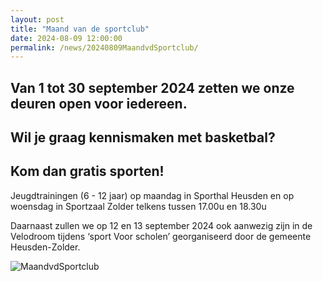 ```yaml
---
layout: post
title: "Maand van de sportclub"
date: 2024-08-09 12:00:00
permalink: /news/20240809MaandvdSportclub/
---
```

  
## Van 1 tot 30 september 2024 zetten we onze deuren open voor iedereen.  
  
## Wil je graag kennismaken met basketbal?  
## Kom dan gratis sporten!  
  
Jeugdtrainingen (6 - 12 jaar) op maandag in Sporthal Heusden en op woensdag in Sportzaal Zolder telkens tussen 17.00u en 18.30u  
  
Daarnaast zullen we op 12 en 13 september 2024 ook aanwezig zijn in de Velodroom tijdens ‘sport Voor scholen’ georganiseerd door de gemeente Heusden-Zolder.

![MaandvdSportclub](/news/img/MaandvdSportclubFlyer.jpg)
